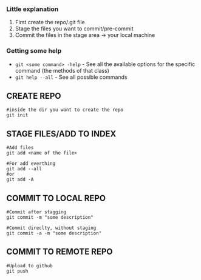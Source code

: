 <h3>Little explanation</h3>

1. First create the repo/.git file
2. Stage the files you want to commit/pre-commit
3. Commit the files in the stage area  -> your local machine

<h3>Getting some help</h3>

* `git <some command> -help` - See all the available options for the specific command
  (the methods of that class)
* `git help --all` - See all possible commands


<h2>CREATE REPO</h2>

```shell
#inside the dir you want to create the repo
git init
```

<h2>STAGE FILES/ADD TO INDEX</h2>

```shell
#Add files
git add <name of the file>

#For add everthing
git add --all
#or
git add -A
```

<h2>COMMIT TO LOCAL REPO</h2>

```shell
#Commit after stagging
git commit -m "some description"

#Commit direclty, without staging
git commit -a -m "some description"
```

<h2>COMMIT TO REMOTE REPO</h2>

```shell
#Upload to github
git push
```

